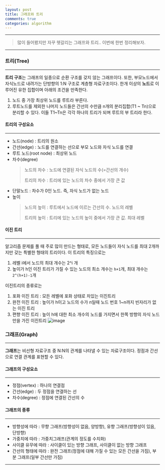 ```yaml
---
layout: post
title: 그래프와 트리
comments: true
categories: algorithm
---
```

- - -
> 많이 들어봤지만 자꾸 헷갈리는 그래프와 트리.. 이번에 한번 정리해보자.

- - -

### **트리(Tree)**
- - - 

**트리 구조**는 그래프의 일종으로 순환 구조를 갖지 않는 그래프이다. 또한, 부모노드에서 자식노드로 내려가는 단방향의 1:N 구조로 계층형 자료구조이다.
한개 이상의 **노드**로 이루어진 유한 집합이며 아래의 조건을 만족한다.
1. 노드 중 가장 최상위 노드를 루트라 부른다.
2. 루트노드를 제외한 나머지 노드들은 간선의 수만큼 n개의 분리집합(T1 ~ Tn)으로 분리할 수 있다. 
   이들 T1~Tn은 각각 하나의 트리가 되며 루트의 부 트리라 한다.


#### **트리의 구성요소**
- - -
* 노드(node) : 트리의 원소
* 간선(edge) : 노드를 연결하는 선으로 부모 노드와 자식 노드를 연결
* 루트 노드(root node) : 최상위 노드
* 차수(degree) 
    >노드의 차수 : 노드에 연결된 자식 노드의 수(=간선의 개수)
    >
    >트리의 차수 : 트리에 있는 노드의 차수 중에서 가장 큰 값
* 단말노드 : 차수가 0인 노드. 즉, 자식 노드가 없는 노드
* 높이
    >노드의 높이 : 루트에서 노드에 이르는 간선의 수. 노드의 레벨
    >
    >트리의 높이 : 트리에 있는 노드의 높이 중에서 가장 큰 값. 최대 레벨

#### **이진 트리**
- - -
알고리즘 문제를 풀 때 주로 많이 만드는 형태로, 모든 노드들이 자식 노드를 최대 2개까지만 갖는 특별한 형태의 트리이다.
이 트리의 특징으로는 
 1. 레벨 i에서 노드의 최대 개수는 2^i 개
 2. 높이가 h인 이진 트리가 가질 수 있는 노드의 최소 개수는 ```h+1```개, 최대 개수는 ```2^(h+1)-1```개 

 이진트리의 종류로는
 1. 포화 이진 트리 : 모든 레벨에 포화 상태로 차있는 이진트리
 2. 완전 이진 트리 : 높이가 h이고 노드의 수가 n일때 노드 번호 1~n까지 빈자리가 없는 이진 트리
 3. 편향 이진 트리 : 높이 h에 대한 최소 개수의 노드를 가지면서 한쪽 방향의 자식 노드만을 가진 이진트리
![image](https://user-images.githubusercontent.com/39397110/113185042-e895a800-9290-11eb-9bdd-661df9aa9384.png)

### **그래프(Graph)**
- - -

**그래프**는 비선형 자료구조 중 N:N의 관계를 나타낼 수 있는 자료구조이다. 정점과 간선으로 연결 관계를 표현할 수 있다.

#### **그래프의 구성요소**
- - -
* 정점(vertex) : 하나의 연결점
* 간선(edge) : 두 정점을 연결하는 선
* 차수(degree) :  정점에 연결된 간선의 수

#### **그래프의 종류**
- - -

* 방향성에 따라 : 무향 그래프(방향성이 없음, 양방향), 유향 그래프(방향성이 있음, 단방향)
* 가중치에 따라 : 가중치그래프(관계의 정도를 수치화)
* 사이클 유무에 따라 : 사이클이 있는 방향 그래프, 사이클이 없는 방향 그래프
* 간선의 형태에 따라 : 완전 그래프(정점에 대해 가질 수 있는 모든 간선을 가짐), 부분 그래프(일부 간선만 가짐)


- - - 

